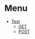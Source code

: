 # Menu
* [Test](/docs/md/__text4__.md)
    * [GET](/docs/md/__text4__.md#get)
    * [POST](/docs/md/__text4__.md#post)
